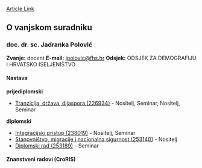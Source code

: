 [Article Link](https://www.fhs.hr/djelatnik/jadranka.polovic)

## O vanjskom suradniku
###  doc. dr. sc. Jadranka Polović 
**Zvanje:**
docent 
**E-mail:**
[jpolovic@fhs.hr](javascript:startMail\('cwybibpvs@fuu.e'\);)
**Odsjek:**
ODSJEK ZA DEMOGRAFIJU I HRVATSKO ISELJENIŠTVO 
#### Nastava
**prijediplomski**
  * [Tranzicija, država, dijaspora (226934)](https://www.fhs.hr/predmet/tdd) - Nositelj, Seminar, Nositelj, Seminar


**diplomski**
  * [Integracijski pristup (238019)](https://www.fhs.hr/predmet/intpri) - Nositelj, Seminar
  * [Stanovništvo, migracije i nacionalna sigurnost (253140)](https://www.fhs.hr/predmet/smns) - Nositelj
  * [Diplomski rad (253189)](https://www.fhs.hr/predmet/diprad_j) - Seminar


#### Znanstveni radovi (CroRIS)
